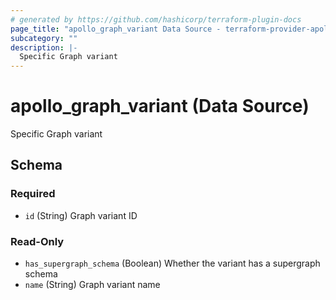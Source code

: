 ```yaml
---
# generated by https://github.com/hashicorp/terraform-plugin-docs
page_title: "apollo_graph_variant Data Source - terraform-provider-apollostudio"
subcategory: ""
description: |-
  Specific Graph variant
---
```


# apollo_graph_variant (Data Source)

Specific Graph variant



<!-- schema generated by tfplugindocs -->
## Schema

### Required

- `id` (String) Graph variant ID

### Read-Only

- `has_supergraph_schema` (Boolean) Whether the variant has a supergraph schema
- `name` (String) Graph variant name
